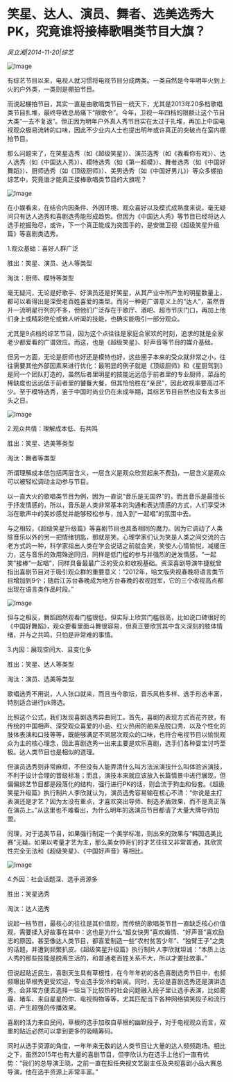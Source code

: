 # 笑星、达人、演员、舞者、选美选秀大PK，究竟谁将接棒歌唱类节目大旗？

*吴立湘|2014-11-20|综艺*

![Image](http://p2.pstatp.com/large/pgc-image/152179788954184b0e68966)

有综艺节目以来，电视人就习惯将电视节目分成两类。一类自然是今年明年火到上火的户外类，一类则是棚拍节目。

而说起棚拍节目，其实一直是由歌唱类节目一统天下，尤其是2013年20多档歌唱类节目扎堆，最终导致总局痛下“限歌令”。今年，卫视一年四档的限额让这个节目大类“一去不复返”。但正因为明年户外真人秀节目实在太过于扎堆，再加上中国电视观众极易流转的口味，因此不少业内人士也提出明年或许真正的突破点在室内棚拍节目。

那么问题来了，在笑星选秀（如《超级笑星》）、演员选秀（如《我看你有戏》）、达人选秀（如《中国达人秀》）、模特选秀（如《第一超模》）、舞者选秀（如《中国好舞蹈》）、厨师选秀（如《顶级厨师》）、美男选秀（如《中国好男儿》）等众多棚拍综艺中，究竟谁才能真正接棒歌唱类节目的大旗呢？

![Image](http://p2.pstatp.com/large/pgc-image/15217978895601e87477f0a)

在小娱看来，在结合内因条件、外因环境、观众喜好以及模式成熟度来说，毫无疑问只有达人选秀和喜剧选秀能形成趋势。但因为《中国达人秀》等节目已经将达人选手挖掘殆尽，或许，下一个真正能成为突围手的，是安徽卫视《超级笑星升级篇》等喜剧类选秀。

1.观众基础：喜好人群广泛

胜出：笑星、演员、达人等类型

淘汰：厨师、模特等类型

毫无疑问，无论是好歌手、好演员还是好笑星，从其产业中所产生的明星数量上，都可以看得出是深受老百姓喜爱的类型。而另一种更广谱意义上的“达人”，虽然晋升一流明星行列的不多，但他们广泛存在于歌厅、酒吧、超市节庆门口，再加上他们身上或精彩绝伦或耸人听闻的技能，也确实能吸引一部分观众。

尤其是9点档的综艺节目，因为这个点往往是家庭合家欢的时刻，追求的就是全家老少都爱看的广谱效应。而这，也是《超级笑星》、好声音等节目的媒介基础。

但另一方面，无论是厨师也好还是模特也好，这些圈子本来的受众就非常之小，往往需要其他外部因素来进行优化：最明显的例子就是《顶级厨师》和《星厨驾到》是同一个团队打造的，虽然后者里明星的技能远远低于前者里的专业厨师，菜品的稀缺度也远远低于前者里的饕餮大餐，但其恰恰胜在“亲民”，因此收视率要高过不少。至于模特选秀，鉴于中国时尚业仍在未成年期，其综艺节目自然也没有太多出头之日。

![Image](http://p2.pstatp.com/large/pgc-image/1521797889619f510346e4a)

2.观众共情：理解成本低、有共鸣

胜出：笑星、选美等类型

淘汰：舞者等类型

所谓理解成本低包括两层含义，一层含义是观众欣赏起来不费劲，一层含义是观众可以被轻松调动主动参与节目。

以一直大火的歌唱类节目为例，因为一直说“音乐是无国界”的，而且音乐是最擅长于抒发情感的，所以，音乐是人类非常基本的沟通和表达情感的方式，人们享受沐浴在歌声中的美妙感觉并能够轻松参与，加入到“一起唱”的氛围中去。

与之相较，《超级笑星升级篇》等喜剧节目也具备相同的魔力。因为它调动了人类除音乐以外的另一把情绪钥匙，那就是笑。心理学家们认为笑是人类之间交流的古老方式的一种，科学家指出人类在学会说话之前就会笑，笑使人心情愉悦，减缓压力，这与音乐的效用殊途同归，同样是低门槛的参与并强烈的迸发情感，“一起笑”接棒“一起唱”，同样具备最最广泛的受众和收视基础。资深喜剧导演牛捷就曾指出喜剧节目对于吸引观众群的重要意义：“2012年，哈文版央视春晚将语言类节目增加到9个；随后江苏台春晚成为地方台春晚的收视冠军，它的三个收视高点都出现在语言类作品时段。”

![Image](http://p2.pstatp.com/large/pgc-image/1521797889574572ca66f0a)

但与之相反，舞蹈固然观看门槛很低，但实际上欣赏门槛很高，比如说口碑很好的《中国好舞蹈》，观众要看里面斗舞很容易，但真正要欣赏其中含义深刻的肢体情绪，并与之共鸣，只怕是非常难的事情。

3.内因：展现空间大、且变化多

胜出：笑星、达人等类型

淘汰：演员、选美等类型

歌唱选秀不用说，人人张口就来，而且当今歌坛，音乐风格多样、选手形态丰富，特别适合进行pk筛选。

比照这个公式，我们发现喜剧选秀异曲同工。首先，喜剧的表现方式百花齐放，有传统的中国相声、深受观众喜爱的小品、红火热闹的舶来品脱口秀、以及个性化的肢体表演和口技等等，既能够满足不同层次观众的口味，也符合电视节目以愉悦观众为主的核心理念，因此喜剧选秀一出来主要是欢乐喜剧，选手们各种耍宝讨巧至极。达人类节目也是相似的道理。

但演员选秀则非常麻烦，不但没有人能弄清什么叫方法派演技什么叫体验派演技，不利于设计合理的晋级标准；而且，演技本来就应该放入长篇情景中进行展现，但偏偏综艺节目都是段落化的结构，强行进行PK的话，则会流于狗血和俗套。《超级笑星升级篇》执行制片人李欣就认为，演员选秀容易输在核心不清：“你说是主打表演还是才艺？因为太没有重点，才喜欢突出导师、制造矛盾效果，而不是真正落在演员上。”从这里也不难看出，为什么明年的选演员节目都请了大量大牌导师加盟。

同理，对于选美节目，如果强行制定一个美学标准，则出来的效果与“韩国选美比赛”无疑。如果以考量才艺为主，那么美女帅哥们的才艺往往又非常普通，其欣赏性完全无法和《超级笑星》、《中国好声音》等相比。

![Image](http://p2.pstatp.com/large/pgc-image/152179788960928bd30cf3f)

4.外因：社会话题深、选手资源多

胜出：笑星选秀

淘汰：达人选秀

说起一档节目，最核心的往往是其价值观，而传统的歌唱类节目一直缺乏核心价值观，需要揉入好故事在其中：这也是为什么“超女快男”喜欢煽情、“好声音”喜欢励志的原因。甚至像达人类节目，都喜爱制造一些“农村贫苦少年”、“独臂王子”之类的话题，并遭到频繁扒皮。《超级笑星升级篇》执行制片人李欣就坦诚：“本质上达人秀的那些技能是脱离生活的，和普通老百姓关系不大，所以才要扯故事。”

但说起贴近民生，喜剧天生具有草根性，在今年年初的各色喜剧选秀节目中，也频频曝出草根秀更受欢迎，专业选手受冷的新闻。同时，无论是喜剧选秀还是演讲选秀，会非常方便去选择一些当下比较热的社会问题融入段子里让选手表演，比如雾霾、堵车、来自星星的你、电视购物等等，尤其匹配当下各种网络搞笑段子和流行语，产生超强的传播效果。

喜剧的活力来自民间，草根的选手加取自草根的幽默段子，对于电视观众而言，双重的贴近必然可以拿到更多的吸睛筹码。

同时从选手资源的角度，一年年来无数的达人类节目让大量的达人频频跑场。相比之下，虽然2015年也有大量的喜剧节目，但李欣认为在选手上他们一直有优势：“我们的总导演王晓，之前一直在担任央视文艺副主任及央视喜剧小品大赛总导演，他在选手资源上非常丰富。”

